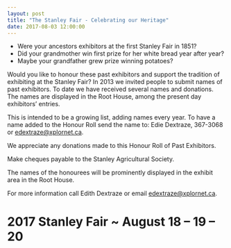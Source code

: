 ```yaml
---
layout: post
title: "The Stanley Fair - Celebrating our Heritage"
date: 2017-08-03 12:00:00
---
```


- Were your ancestors exhibitors at the first Stanley Fair in 1851?
- Did your grandmother win first prize for her white bread year after year?
- Maybe your grandfather grew prize winning potatoes?

Would you like to honour these past exhibitors and support the tradition of exhibiting at the Stanley Fair? In 2013 we invited people to submit names of past exhibitors. To date we have received several names and donations. The names are displayed in the Root House, among the present day exhibitors’ entries.
<!--end-excerpt-->
This is intended to be a growing list, adding names every year. To have a name added to the Honour Roll send the name to: Edie Dextraze, 367-3068 or edextraze@xplornet.ca.

We appreciate any donations made to this Honour Roll of Past Exhibitors.

Make cheques payable to the Stanley Agricultural Society.

The names of the honourees will be prominently displayed in the exhibit area in the Root House.

For more information call Edith Dextraze or email edextraze@xplornet.ca.


2017 Stanley Fair ~ August 18 – 19 – 20
=
